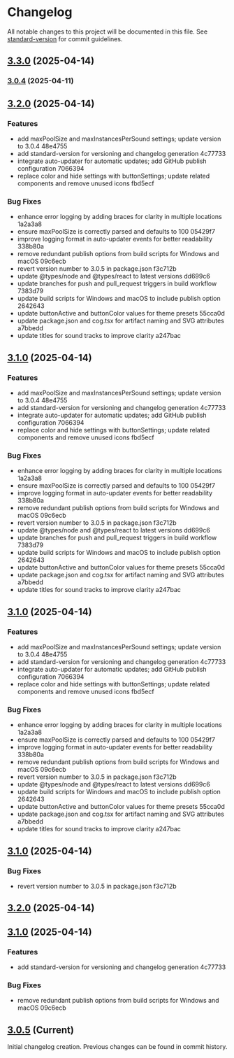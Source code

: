 # Changelog

All notable changes to this project will be documented in this file. See [standard-version](https://github.com/conventional-changelog/standard-version) for commit guidelines.

## [3.3.0](///compare/v3.2.0...v3.3.0) (2025-04-14)

### [3.0.4](///compare/v3.0.3...v3.0.4) (2025-04-11)

## [3.2.0](///compare/v3.0.3...v3.2.0) (2025-04-14)


### Features

* add maxPoolSize and maxInstancesPerSound settings; update version to 3.0.4 48e4755
* add standard-version for versioning and changelog generation 4c77733
* integrate auto-updater for automatic updates; add GitHub publish configuration 7066394
* replace color and hide settings with buttonSettings; update related components and remove unused icons fbd5ecf


### Bug Fixes

* enhance error logging by adding braces for clarity in multiple locations 1a2a3a8
* ensure maxPoolSize is correctly parsed and defaults to 100 05429f7
* improve logging format in auto-updater events for better readability 338b80a
* remove redundant publish options from build scripts for Windows and macOS 09c6ecb
* revert version number to 3.0.5 in package.json f3c712b
* update @types/node and @types/react to latest versions dd699c6
* update branches for push and pull_request triggers in build workflow 7383d79
* update build scripts for Windows and macOS to include publish option 2642643
* update buttonActive and buttonColor values for theme presets 55cca0d
* update package.json and cog.tsx for artifact naming and SVG attributes a7bbedd
* update titles for sound tracks to improve clarity a247bac

## [3.1.0](///compare/v3.0.3...v3.1.0) (2025-04-14)


### Features

* add maxPoolSize and maxInstancesPerSound settings; update version to 3.0.4 48e4755
* add standard-version for versioning and changelog generation 4c77733
* integrate auto-updater for automatic updates; add GitHub publish configuration 7066394
* replace color and hide settings with buttonSettings; update related components and remove unused icons fbd5ecf


### Bug Fixes

* enhance error logging by adding braces for clarity in multiple locations 1a2a3a8
* ensure maxPoolSize is correctly parsed and defaults to 100 05429f7
* improve logging format in auto-updater events for better readability 338b80a
* remove redundant publish options from build scripts for Windows and macOS 09c6ecb
* revert version number to 3.0.5 in package.json f3c712b
* update @types/node and @types/react to latest versions dd699c6
* update branches for push and pull_request triggers in build workflow 7383d79
* update build scripts for Windows and macOS to include publish option 2642643
* update buttonActive and buttonColor values for theme presets 55cca0d
* update package.json and cog.tsx for artifact naming and SVG attributes a7bbedd
* update titles for sound tracks to improve clarity a247bac

## [3.1.0](///compare/v3.0.3...v3.1.0) (2025-04-14)


### Features

* add maxPoolSize and maxInstancesPerSound settings; update version to 3.0.4 48e4755
* add standard-version for versioning and changelog generation 4c77733
* integrate auto-updater for automatic updates; add GitHub publish configuration 7066394
* replace color and hide settings with buttonSettings; update related components and remove unused icons fbd5ecf


### Bug Fixes

* enhance error logging by adding braces for clarity in multiple locations 1a2a3a8
* ensure maxPoolSize is correctly parsed and defaults to 100 05429f7
* improve logging format in auto-updater events for better readability 338b80a
* remove redundant publish options from build scripts for Windows and macOS 09c6ecb
* revert version number to 3.0.5 in package.json f3c712b
* update @types/node and @types/react to latest versions dd699c6
* update build scripts for Windows and macOS to include publish option 2642643
* update buttonActive and buttonColor values for theme presets 55cca0d
* update package.json and cog.tsx for artifact naming and SVG attributes a7bbedd
* update titles for sound tracks to improve clarity a247bac

## [3.1.0](///compare/v3.2.0...v3.1.0) (2025-04-14)


### Bug Fixes

* revert version number to 3.0.5 in package.json f3c712b

## [3.2.0](///compare/v3.1.0...v3.2.0) (2025-04-14)

## [3.1.0](https://github.com/rubixvi/soundboard/compare/v3.0.5...v3.1.0) (2025-04-14)


### Features

* add standard-version for versioning and changelog generation 4c77733


### Bug Fixes

* remove redundant publish options from build scripts for Windows and macOS 09c6ecb

## [3.0.5](https://github.com/rubixvi/soundboard/compare/v3.0.4...v3.0.5) (Current)

Initial changelog creation. Previous changes can be found in commit history.
